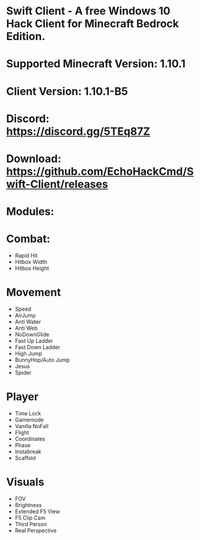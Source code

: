 # Swift Client - A free Windows 10 Hack Client for Minecraft Bedrock Edition.

# Supported Minecraft Version: 1.10.1
# Client Version: 1.10.1-B5

# Discord: https://discord.gg/5TEq87Z

# Download: https://github.com/EchoHackCmd/Swift-Client/releases

# Modules:

# Combat:
- Rapid Hit
- Hitbox Width
- Hitbox Height

# Movement
- Speed
- AirJump
- Anti Water
- Anti Web
- NoDownGlide
- Fast Up Ladder
- Fast Down Ladder
- High Jump
- BunnyHop/Auto Jump
- Jesus
- Spider

# Player
- Time Lock
- Gamemode
- Vanilla NoFall
- Flight
- Coordinates
- Phase
- Instabreak
- Scaffold

# Visuals
- FOV
- Brightness
- Extended F5 View
- F5 Clip Cam
- Third Person
- Real Perspective 
